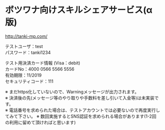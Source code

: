 # ボツワナ向けスキルシェアサービス(α版)
http://tanki-mp.com/

テストユーザ：test  
パスワード：tanki1234  

テスト用決済カード情報 (Visa：debit)  
カードNo：4000 0566 5566 5556  
有効期限：11/2019  
セキュリティコード：111  

※ まだhttps化していないので、Warningメッセージが出力されます。  
※ 決済後の先(メッセージ等のやり取りや手数料を差し引いて入金等)は未実装です。  
※ 電話番号を求められた場合は、テストアカウントでは必要ないので再度実行してみて下さい。
※ 数回実施するとSNS認証を求められる場合があります(1-2回の利用に留めて頂ければと思います)
